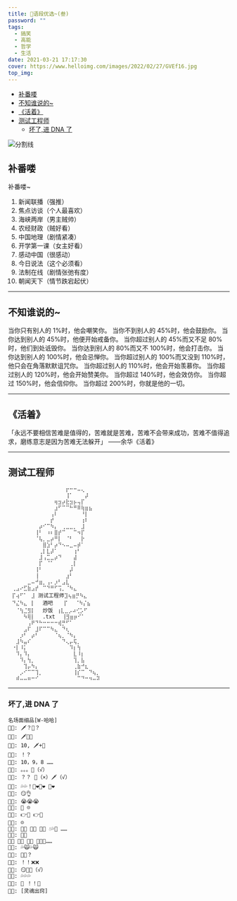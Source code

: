 ```yaml
---
title: 🍔语段优选~(叁)
password: ""
tags:
  - 搞笑
  - 高能
  - 哲学
  - 生活
date: 2021-03-21 17:17:30
cover: https://www.helloimg.com/images/2022/02/27/GVEf16.jpg
top_img:
---
```


<!--
 * @?: *********************************************************************
 * @Author: Weidows
 * @LastEditors: Weidows
 * @LastEditTime: 2022-02-27 16:22:14
 * @FilePath: \Blog-private\source\_posts\life\nicer\3.md
 * @Description:
 * @!: *********************************************************************
-->

- [补番喽](#补番喽)
- [不知谁说的~](#不知谁说的)
- [《活着》​](#活着)
- [测试工程师](#测试工程师)
  - [坏了,进 DNA 了](#坏了进-dna-了)

<a>![分割线](https://cdn.jsdelivr.net/gh/Weidows/Images/img/divider.png)</a>

## 补番喽

补番喽~

1. 新闻联播（强推）
2. 焦点访谈（个人最喜欢）
3. 海峡两岸（男主贼帅）
4. 农经财政（贼好看）
5. 中国地理（剧情紧凑）
6. 开学第一课（女主好看）
7. 感动中国（很感动）
8. 今日说法（这个必须看）
9. 法制在线（剧情张弛有度）
10. 朝闻天下（情节跌宕起伏）

---

## 不知谁说的~

当你只有别人的 1%时，他会嘲笑你。
当你不到别人的 45%时，他会鼓励你。
当你达到别人的 45%时，他便开始戒备你。
当你超过别人的 45%而又不足 80%时，他们到处诋毁你。
当你达到别人的 80%而又不 100%时，他会打击你。
当你达到别人的 100%时，他会忌惮你。
当你超过别人的 100%而又没到 110%时，他只会在角落默默诅咒你。
当你超过别人的 110%时，他会开始羡慕你。
当你超过别人的 120%时，他会开始赞美你。
当你超过 140%时，他会效仿你。
当你超过 150%时，他会信仰你。
当你超过 200%时，你就是他的一切。​

---

## 《活着》​

「永远不要相信苦难是值得的，苦难就是苦难，苦难不会带来成功，苦难不值得追求，磨练意志是因为苦难无法躲开」 ——余华《活着》​

---

## 测试工程师

```
⠀⠀⠀⠀⠀⠀⠀⠀⠀⠀⠀⠀⠀⠀⠀⡖⠒⠒⠤⢄⠀⠀⠀
⠀⠀⠀⠀⠀⠀⠀⠀⠀⠀⠀⠀⠀⠀⠀⢸⠁⠀⠀⠀⡼⠀⠀⠀⠀ ⠀
⠀⠀⠀⠀⠀⠀⠀⠀⠀⠀⠀⠀⢶⣲⡴⣗⣲⡦⢤⡏⠀⠀⠀⠀⠀
⠀⠀⠀⠀⠀⠀⠀⠀⠀⠀⠀⠀⣰⠋⠉⠉⠓⠛⠿⢷⣶⣦⠀⠀⠀
⠀⠀⠀⠀⠀⠀⠀⠀⠀⠀⠀⢠⠇⠀⠀⠀⠀⠀⠀⠘⡇⠀⠀⠀⠀
⠀⠀⠀⠀⠀⠀⠀⠀⠀⠀⠀⡞⠀⠀⠀⠀⠀⠀⠀⢰⠇⠀⠀⠀⠀
⠀⠀⠀⠀⠀⠀⠀⠀⡴⠊⠉⠳⡄⠀⢀⣀⣀⡀⠀⣸⠀⠀⠀⠀⠀
⠀⠀⠀⠀⠀⠀⠀⢸⠃⠀⠰⠆⣿⡞⠉⠀⠀⠉⠲⡏⠀⠀⠀⠀⠀
⠀⠀⠀⠀⠀⠀⠀⠈⢧⡀⣀⡴⠛⡇⠀⠈⠃⠀⠀⡗⠀⠀⠀⠀⠀
⠀⠀⠀⠀⠀⠀⠀⠀⠀⣿⣱⠃⡴⠙⠢⠤⣀⠤⡾⠁⠀⠀⠀⠀⠀
⠀⠀⠀⠀⠀⠀⠀⠀⢀⡇⣇⡼⠁⠀⠀⠀⠀⢰⠃⠀⠀⠀⠀⠀⠀
⠀⠀⠀⠀⠀⠀⠀⠀⣸⢠⣉⣀⡴⠙⠀⠀⠀⣼⠀⠀⠀⠀⠀⠀⠀
⠀⠀⠀⠀⠀⠀⠀⠀⡏⠀⠈⠁⠀⠀⠀⠀⢀⡇⠀⠀⠀⠀⠀⠀⠀
⠀⠀⠀⠀⠀⠀⠀⢸⠃⠀⠀⠀⠀⠀⠀⠀⡼⠀⠀⠀⠀⠀⠀⠀⠀
⠀⠀⠀⠀⠀⠀⠀⢸⠀⠀⠀⠀⠀⠀⠀⣰⠃⠀⠀⠀⠀⠀⠀⠀⠀
⠀⠀⠀⠀⠀⣀⠤⠚⣶⡀⢠⠄⡰⠃⣠⣇⠀⠀⠀⠀⠀⠀⠀⠀⠀
⠀⢀⣠⠔⣋⣷⣠⡞⠀⠉⠙⠛⠋⢩⡀⠈⠳⣄⠀⠀⠀⠀⠀⠀⠀
⠀⡏⢴⠋⠁⠀⣸ 测试工程师⣹⢦⣶⡛⠳⣄⠀⠀⠀⠀⠀
⠀⠙⣌⠳⣄⠀⡇⠀⠀酒吧 ⠀⠀⡏⠀⠀⠈⠳⡌⣦⠀⠀⠀⠀
⠀⠀⠈⢳⣈⣻⡇⠀⠀炒饭⠀⢰⣇⣀⡠⠴⢊⡡⠋⠀⠀⠀⠀
⠀⠀⠀⠀⠳⢿⡇⠀⠀.txt ⠀⢸⣻⣶⡶⠊⠁⠀⠀⠀⠀⠀⠀
⠀⠀⠀⠀⠀⢠⠟⠙⠓⠒⠒⠒⠒⢾⡛⠋⠁⠀⠀⠀⠀⠀⠀⠀⠀
⠀⠀⠀⠀⣠⠏⠀⣸⠏⠉⠉⠳⣄⠀⠙⢆⠀⠀⠀⠀⠀⠀⠀⠀⠀
⠀⠀⠀⡰⠃⠀⡴⠃⠀⠀⠀⠀⠈⢦⡀⠈⠳⡄⠀⠀⠀⠀⠀⠀⠀
⠀⠀⣸⠳⣤⠎⠀⠀⠀⠀⠀⠀⠀⠀⠙⢄⡤⢯⡀⠀⠀⠀⠀⠀⠀
⠀⠐⡇⠸⡅⠀⠀⠀⠀⠀⠀⠀⠀⠀⠀⠀⠹⡆⢳⠀⠀⠀⠀⠀⠀
⠀⠀⠹⡄⠹⡄⠀⠀⠀⠀⠀⠀⠀⠀⠀⠀⠀⣇⠸⡆⠀⠀⠀⠀⠀
⠀⠀⠀⠹⡄⢳⡀⠀⠀⠀⠀⠀⠀⠀⠀⠀⠀⢹⡀⣧⠀⠀⠀⠀⠀
⠀⠀⠀⠀⢹⡤⠳⡄⠀⠀⠀⠀⠀⠀⠀⠀⠀⢀⣷⠚⣆⠀⠀⠀⠀
⠀⠀⠀⡠⠊⠉⠉⢹⡀⠀⠀⠀⠀⠀⠀⠀⠀⢸⡎⠉⠀⠙⢦⡀⠀
⠀⠀⠾⠤⠤⠶⠒⠊⠀⠀⠀⠀⠀⠀⠀⠀⠀⠀⠉⠙⠒⠲⠤⠽⠀​
```

---

### 坏了,进 DNA 了

```
名场面细品[W-哈哈]
👨🏻: 🗡️？🥒？
👩🏻: 🗡️🥒❌
👨🏻: 10, 🗡️+🥒
👩🏻: ！？
👨🏻: 10，9，8 ……
👩🏻: 。。。🥒（√）
👨🏻: ？？ 🥒（×）🗡️（√）
👩🏻: 💦💦！🥒❤🥒❤ 🥒❤
👨🏻: 😏👌
👩🏻: 😭😭😭
👨🏻: 🥒 ☹️
👩🏻: 👉📀 👉📀
👨🏻: ☹️
👩🏻: 🤟📀 🤟📀 🤟📀 💧💦🌊 ……
👨🏻: 👀😆
🥒📀 🥒📀 🥒📀 👏👏👏……
👩🏻: 💦🙀💦🙀
👨🏻: 🏹📀？
👩🏻: ！！❌❌
👨🏻: 😏🏹📀（√）
👩🏻: 💦💦💦
👨🏻: 🏹 ！！🎯
👩🏻: [灵魂出窍]
```
